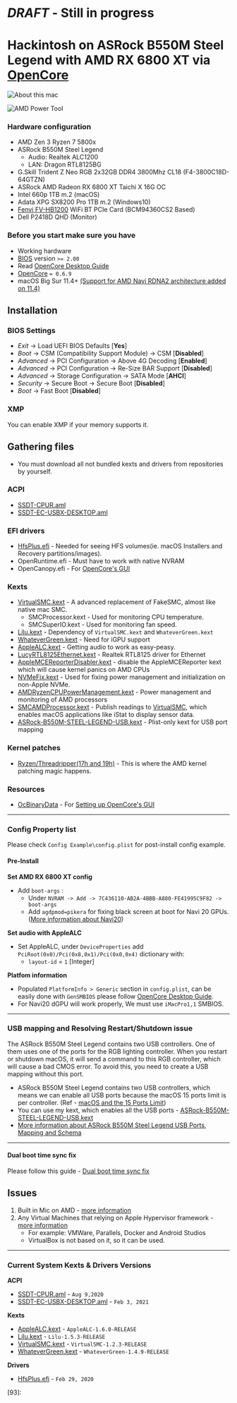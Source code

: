 # *DRAFT* - Still in progress

# Hackintosh on ASRock B550M Steel Legend with AMD RX 6800 XT via [OpenCore][1]

![About this mac][200]

![AMD Power Tool][201]

### **Hardware configuration**

* AMD Zen 3 Ryzen 7 5800x
* ASRock B550M Steel Legend
  * Audio: Realtek ALC1200
  * LAN: Dragon RTL8125BG
* G.Skill Trident Z Neo RGB 2x32GB DDR4 3800Mhz CL18 (F4-3800C18D-64GTZN)
* ASRock AMD Radeon RX 6800 XT Taichi X 16G OC
* Intel 660p 1TB m.2 (macOS)
* Adata XPG SX8200 Pro 1TB m.2 (Windows10)
* [Fenvi FV-HB1200][11] WiFi BT PCIe Card (BCM94360CS2 Based)
* Dell P2418D QHD (Monitor) 

### **Before you start make sure you have**

* Working hardware
* [BIOS][10] version `>= 2.00`
* Read [OpenCore Desktop Guide][20]
* [OpenCore][1] `= 0.6.9`
* macOS Big Sur 11.4+ [(Support for AMD Navi RDNA2 architecture added on 11.4)][12]

## Installation

### BIOS Settings

* *Exit* → Load UEFI BIOS Defaults [**Yes**]
* *Boot* → CSM (Compatibility Support Module) → CSM [**Disabled**]
* *Advanced* → PCI Configuration → Above 4G Decoding [**Enabled**]
* *Advanced* → PCI Configuration → Re-Size BAR Support [**Disabled**]
* *Advanced* → Storage Configuration → SATA Mode [**AHCI**]
* *Security* → Secure Boot → Secure Boot [**Disabled**]
* *Boot* → Fast Boot [**Disabled**]

### XMP

You can enable XMP if your memory supports it.

## Gathering files

- You must download all not bundled kexts and drivers from repositories by yourself.

### ACPI

- [SSDT-CPUR.aml][21]
- [SSDT-EC-USBX-DESKTOP.aml][22]

### EFI drivers

* [HfsPlus.efi][7] - Needed for seeing HFS volumes(ie. macOS Installers and Recovery partitions/images).
* OpenRuntime.efi - Must have to work with native NVRAM
* OpenCanopy.efi - For [OpenCore's GUI][25]

### Kexts

* [VirtualSMC.kext][4] - A advanced replacement of FakeSMC, almost like native mac SMC.
  * SMCProcessor.kext - Used for monitoring CPU temperature.
  * SMCSuperIO.kext - Used for monitoring fan speed.
* [Lilu.kext][3] - Dependency of `VirtualSMC.kext` and `WhateverGreen.kext`
* [WhateverGreen.kext][5] - Need for iGPU support
* [AppleALC.kext][2] - Getting audio to work as easy-peasy.
* [LucyRTL8125Ethernet.kext][6] - Realtek RTL8125 driver for Ethernet 
* [AppleMCEReporterDisabler.kext][8] - disable the AppleMCEReporter kext which will cause kernel panics on AMD CPUs
* [NVMeFix.kext][9] - Used for fixing power management and initialization on non-Apple NVMe.
* [AMDRyzenCPUPowerManagement.kext][10] - Power management and monitoring of AMD processors
* [SMCAMDProcessor.kext][10] - Publish readings to [VirtualSMC][4], which enables macOS applications like iStat to display sensor data.
* [ASRock-B550M-STEEL-LEGEND-USB.kext][100] - Plist-only kext for USB port mapping

### Kernel patches

- [Ryzen/Threadripper(17h and 19h)][13] - This is where the AMD kernel patching magic happens.

### Resources

- [OcBinaryData][27] - For [Setting up OpenCore's GUI][26]

-----



### Config Property list

Please check `Config Example\config.plist` for post-install config example.

#### Pre-Install

**Set AMD RX 6800 XT config**

- Add `boot-args` :
  - Under `NVRAM -> Add -> 7C436110-AB2A-4BBB-A880-FE41995C9F82 -> boot-args`
  - Add `agdpmod=pikera` for fixing black screen at boot for Navi 20 GPUs. ([More information about Navi20][103])

**Set audio with AppleALC**

- Set AppleALC, under `DeviceProperties` add `PciRoot(0x0)/Pci(0x8,0x1)/Pci(0x0,0x4)` dictionary with:
  - `layout-id` = `1` [Integer]

**Platfom information**

- Populated `PlatformInfo > Generic` section in `config.plist`, can be easily done with `GenSMBIOS` please follow [OpenCore Desktop Guide][23].
- For Navi20 dGPU will work properly, We must use `iMacPro1,1` SMBIOS.

----

### USB mapping and Resolving Restart/Shutdown issue

The ASRock B550M Steel Legend contains two USB controllers. One of them  uses one of the ports for the RGB lighting controller. When you restart  or shutdown macOS, it will send a command to this RGB controller, which  will cause a bad CMOS error. To avoid this, you need to create a USB  mapping without this port.

- ASRock B550M Steel Legend contains two USB controllers, which means we can enable all USB ports because the macOS 15 ports limit is per controller. (Ref - [macOS and the 15 Ports Limit][25])
- You can use my kext, which enables all the USB ports - [ASRock-B550M-STEEL-LEGEND-USB.kext][100]
- [More information about ASRock B550M Steel Legend USB Ports, Mapping and Schema][102]

----

#### Dual boot time sync fix

Please follow this guide - [Dual boot time sync fix][101]

## Issues

1. Built in Mic on AMD  - [more information][400]
2. Any Virtual Machines that relying on Apple Hypervisor framework - [more information][401]
   - For example: VMWare, Parallels, Docker and Android Studios
   - VirtualBox is not based on it, so it can be used.



---------------

### Current System Kexts & Drivers Versions

**ACPI**

- [SSDT-CPUR.aml][21] - `Aug 9,2020`
- [SSDT-EC-USBX-DESKTOP.aml][22] - `Feb 3, 2021`

**Kexts**

* [AppleALC.kext][2] - `AppleALC-1.6.0-RELEASE`
* [Lilu.kext][3] - `Lilu-1.5.3-RELEASE`
* [VirtualSMC.kext][4] - `VirtualSMC-1.2.3-RELEASE`
* [WhateverGreen.kext][5] - `WhateverGreen-1.4.9-RELEASE`

**Drivers**

* [HfsPlus.efi][7] - `Feb 29, 2020`

[1]: https://github.com/acidanthera/OpenCorePkg/releases
[2]: https://github.com/acidanthera/AppleALC/releases
[3]: https://github.com/acidanthera/Lilu/releases
[4]: https://github.com/acidanthera/VirtualSMC/releases
[5]: https://github.com/acidanthera/WhateverGreen/releases
[6]: https://github.com/Mieze/LucyRTL8125Ethernet
[7]: https://github.com/acidanthera/OcBinaryData/blob/master/Drivers/HfsPlus.efi
[8]: https://github.com/acidanthera/bugtracker/files/3703498/AppleMCEReporterDisabler.kext.zip
[9]:https://github.com/acidanthera/NVMeFix/releases
[10]:https://github.com/trulyspinach/SMCAMDProcessor
[10]: https://www.asrock.com/mb/AMD/B550M%20Steel%20Legend/index.asp#BIOS
[11]: https://www.aliexpress.com/item/33034394024.html
[12]: https://developer.apple.com/documentation/macos-release-notes/macos-big-sur-11_4-release-notes
[13]: https://github.com/AMD-OSX/AMD_Vanilla/tree/opencore/17h_19h



[20]: https://dortania.github.io/OpenCore-Install-Guide/
[21]: https://github.com/dortania/Getting-Started-With-ACPI/blob/master/extra-files/compiled/SSDT-CPUR.aml	"SSDT-CPUR.aml"
[22]: https://github.com/dortania/Getting-Started-With-ACPI/blob/master/extra-files/compiled/SSDT-EC-USBX-DESKTOP.aml "SSDT-EC-USBX-DESKTOP.aml"
[23]: https://dortania.github.io/OpenCore-Install-Guide/AMD/zen.html#platforminfo
[24]: https://dortania.github.io/OpenCore-Post-Install/universal/security/scanpolicy.html
[25]: https://dortania.github.io/OpenCore-Post-Install/usb/#macos-and-the-15-port-limit
[26]: https://dortania.github.io/OpenCore-Post-Install/cosmetic/gui.html#setting-up-opencores-gui
[27]: https://github.com/acidanthera/OcBinaryData



[100]: https://github.com/teimor/OpenCore_ASRock-B550M_RX6800XT/tree/main/USB%20Kexts/iMacPro1%2C1
[101]: dual_boot_time_sync_fix.md
[102]: asrock_b550_steel_legend_usb_mapping.md "usb mapping"
[103]: https://elitemacx86.com/threads/how-to-enable-amd-rx-6800-rx-6800xt-and-rx-6900xt-on-macos-big-sur.709/	"Enable Navi 20 on macOS Big Sur"
[104]: https://github.com/acidanthera/WhateverGreen/blob/master/Manual/FAQ.Chart.md#drm-compatibility-on-macos-11 "DRM Compatibility on macOS 11"



[200]: _static/images/about.png "Abount this mac"
[201]: _static/images/amd_power_tool.png "AMD Power Tool"
[202]: _static/images/config_device_properties_rx580.png "Config RX580 device properties"



[400]: https://dortania.github.io/OpenCore-Post-Install/universal/audio.html#no-mic-on-amd "no mic"

[401]: https://dortania.github.io/OpenCore-Install-Guide/macos-limits.html#cpu-support	"AMD CPU Limitations in macOS"
[93]: 